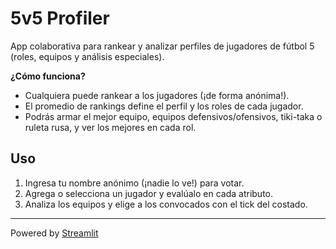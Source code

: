 # 5v5 Profiler

App colaborativa para rankear y analizar perfiles de jugadores de fútbol 5 (roles, equipos y análisis especiales).

**¿Cómo funciona?**
- Cualquiera puede rankear a los jugadores (¡de forma anónima!).
- El promedio de rankings define el perfil y los roles de cada jugador.
- Podrás armar el mejor equipo, equipos defensivos/ofensivos, tiki-taka o ruleta rusa, y ver los mejores en cada rol.

## Uso

1. Ingresa tu nombre anónimo (¡nadie lo ve!) para votar.
2. Agrega o selecciona un jugador y evalúalo en cada atributo.
3. Analiza los equipos y elige a los convocados con el tick del costado.

---

Powered by [Streamlit](https://streamlit.io)
